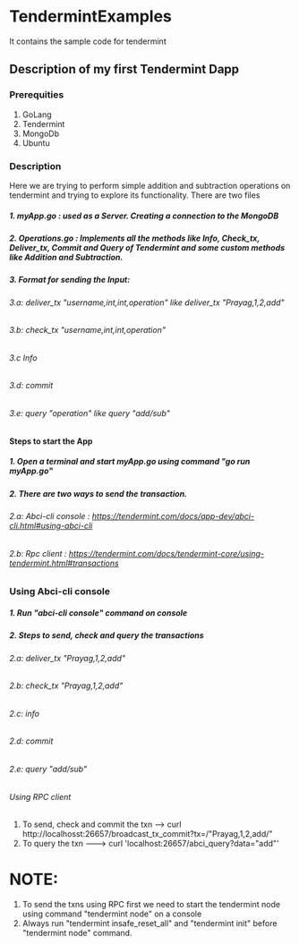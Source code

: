 # TendermintExamples
It contains the sample code for tendermint

## Description of my first Tendermint Dapp
### Prerequities
1. GoLang
2. Tendermint
3. MongoDb
4. Ubuntu

### Description
Here we are trying to perform simple addition and subtraction operations on tendermint and trying to explore its functionality. 
There are two files 
##### 1. myApp.go  : used as a Server. Creating a connection to the MongoDB
##### 2. Operations.go : Implements all the methods like Info, Check_tx, Deliver_tx, Commit and Query of Tendermint and some custom methods like Addition and Subtraction.
##### 3. Format for sending the Input:
  ###### 3.a: deliver_tx "username,int,int,operation" like deliver_tx "Prayag,1,2,add"
  ###### 3.b: check_tx "username,int,int,operation"
  ###### 3.c  Info
  ###### 3.d: commit
  ###### 3.e: query "operation" like query "add/sub"

#### Steps to start the App
##### 1. Open a terminal and start myApp.go using command "go run myApp.go" 
##### 2. There are two ways to send the transaction. 
 ######  2.a: Abci-cli console : https://tendermint.com/docs/app-dev/abci-cli.html#using-abci-cli 
 ######  2.b: Rpc client : https://tendermint.com/docs/tendermint-core/using-tendermint.html#transactions 
    
### Using Abci-cli console
##### 1. Run "abci-cli console" command on console
##### 2. Steps to send, check and query the transactions
  ###### 2.a: deliver_tx "Prayag,1,2,add" 
  ###### 2.b: check_tx "Prayag,1,2,add"
  ###### 2.c: info
  ###### 2.d: commit
  ###### 2.e: query "add/sub"
  
###### Using RPC client
1. To send, check and commit the txn --> curl http://localhosst:26657/broadcast_tx_commit?tx=/"Prayag,1,2,add/"
2. To query the txn ---> curl 'localhost:26657/abci_query?data="add"'
# NOTE:
1.  To send the txns using RPC first we need to start the tendermint node using command "tendermint node" on a console
2. Always run "tendermint insafe_reset_all" and "tendermint init" before "tendermint node" command.

    

